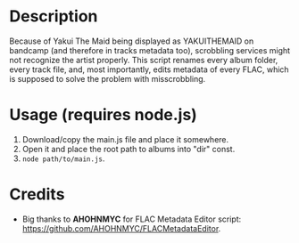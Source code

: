 # Description 

Because of Yakui The Maid being displayed as YAKUITHEMAID on bandcamp (and therefore in tracks metadata too), scrobbling services might not recognize the artist properly. This script renames every album folder, every track file, and, most importantly, edits metadata of every FLAC, which is supposed to solve the problem with misscrobbling.

# Usage (requires node.js)

1. Download/copy the main.js file and place it somewhere.
2. Open it and place the root path to albums into "dir" const.
3. `node path/to/main.js`.

# Credits

- Big thanks to **AHOHNMYC** for FLAC Metadata Editor script: https://github.com/AHOHNMYC/FLACMetadataEditor.
